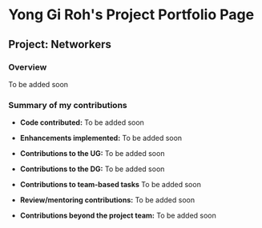 # Yong Gi Roh's Project Portfolio Page

## Project: Networkers
### Overview
To be added soon

### Summary of my contributions
- **Code contributed:** To be added soon

- **Enhancements implemented:** To be added soon

- **Contributions to the UG:** To be added soon

- **Contributions to the DG:** To be added soon

- **Contributions to team-based tasks** To be added soon

- **Review/mentoring contributions:** To be added soon

- **Contributions beyond the project team:** To be added soon
